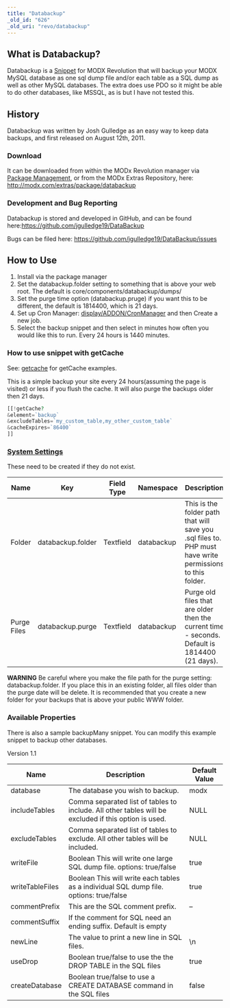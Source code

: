 ```yaml
---
title: "Databackup"
_old_id: "626"
_old_uri: "revo/databackup"
---
```


## What is Databackup? 

 Databackup is a [Snippet](developing-in-modx/basic-development/snippets "Snippets") for MODX Revolution that will backup your MODX MySQL database as one sql dump file and/or each table as a SQL dump as well as other MySQL databases. The extra does use PDO so it might be able to do other databases, like MSSQL, as is but I have not tested this.

## History 

 Databackup was written by Josh Gulledge as an easy way to keep data backups, and first released on August 12th, 2011.

### Download 

 It can be downloaded from within the MODx Revolution manager via [Package Management](developing-in-modx/advanced-development/package-management "Package Management"), or from the MODx Extras Repository, here: <http://modx.com/extras/package/databackup>

### Development and Bug Reporting 

 Databackup is stored and developed in GitHub, and can be found here:<https://github.com/jgulledge19/DataBackup>

 Bugs can be filed here: <https://github.com/jgulledge19/DataBackup/issues>

## How to Use 

1. Install via the package manager
2. Set the databackup.folder setting to something that is above your web root. The default is core/components/databackup/dumps/
3. Set the purge time option (databackup.pruge) if you want this to be different, the default is 1814400, which is 21 days.
4. Set up Cron Manager: [display/ADDON/CronManager](extras/cronmanager) and then Create a new job.
5. Select the backup snippet and then select in minutes how often you would like this to run. Every 24 hours is 1440 minutes.

### How to use snippet with getCache 

 See: [getcache](http://www.jasoncoward.com/technology/2010/10/simple-content-caching-with-getcache.html) for getCache examples.

 This is a simple backup your site every 24 hours(assuming the page is visited) or less if you flush the cache. It will also purge the backups older then 21 days.

``` php 
[[!getCache?
&element=`backup`
&excludeTables=`my_custom_table,my_other_custom_table`
&cacheExpires=`86400`
]]
```

### [System Settings](administering-your-site/settings/system-settings "System Settings")

 These need to be created if they do not exist.

| Name        | Key               | Field Type | Namespace  | Description                                                                                               | Default Value                            |
| ----------- | ----------------- | ---------- | ---------- | --------------------------------------------------------------------------------------------------------- | ---------------------------------------- |
| Folder      | databackup.folder | Textfield  | databackup | This is the folder path that will save you .sql files to. PHP must have write permissions to this folder. | {core\_path}components/databackup/dumps/ |
| Purge Files | databackup.purge  | Textfield  | databackup | Purge old files that are older then the current time - seconds. Default is 1814400 (21 days).             | 1814400                                  |

 **WARNING** 
 Be careful where you make the file path for the purge setting: databackup.folder. If you place this in an existing folder, all files older than the purge date will be delete. It is recommended that you create a new folder for your backups that is above your public WWW folder. 

### Available Properties 

 There is also a sample backupMany snippet. You can modify this example snippet to backup other databases.

 Version 1.1

| Name            | Description                                                                                          | Default Value |
| --------------- | ---------------------------------------------------------------------------------------------------- | ------------- |
| database        | The database you wish to backup.                                                                     | modx          |
| includeTables   | Comma separated list of tables to include. All other tables will be excluded if this option is used. | NULL          |
| excludeTables   | Comma separated list of tables to exclude. All other tables will be included.                        | NULL          |
| writeFile       | Boolean This will write one large SQL dump file. options: true/false                                 | true          |
| writeTableFiles | Boolean This will write each tables as a individual SQL dump file. options: true/false               | true          |
| commentPrefix   | This are the SQL comment prefix.                                                                     | –             |
| commentSuffix   | If the comment for SQL need an ending suffix. Default is empty                                       |               |
| newLine         | The value to print a new line in SQL files.                                                          | \\n           |
| useDrop         | Boolean true/false to use the the DROP TABLE in the SQL files                                        | true          |
| createDatabase  | Boolean true/false to use a CREATE DATABASE command in the SQL files                                 | false         |